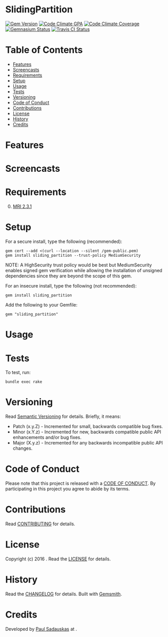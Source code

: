 # SlidingPartition

[![Gem Version](https://badge.fury.io/rb/sliding_partition.svg)](http://badge.fury.io/rb/sliding_partition)
[![Code Climate GPA](https://codeclimate.com/github/paul/sliding_partition.svg)](https://codeclimate.com/github/paul/sliding_partition)
[![Code Climate Coverage](https://codeclimate.com/github/paul/sliding_partition/coverage.svg)](https://codeclimate.com/github/paul/sliding_partition)
[![Gemnasium Status](https://gemnasium.com/paul/sliding_partition.svg)](https://gemnasium.com/paul/sliding_partition)
[![Travis CI Status](https://secure.travis-ci.org/paul/sliding_partition.svg)](https://travis-ci.org/paul/sliding_partition)

<!-- Tocer[start]: Auto-generated, don't remove. -->

# Table of Contents

- [Features](#features)
- [Screencasts](#screencasts)
- [Requirements](#requirements)
- [Setup](#setup)
- [Usage](#usage)
- [Tests](#tests)
- [Versioning](#versioning)
- [Code of Conduct](#code-of-conduct)
- [Contributions](#contributions)
- [License](#license)
- [History](#history)
- [Credits](#credits)

<!-- Tocer[finish]: Auto-generated, don't remove. -->

# Features

# Screencasts

# Requirements

0. [MRI 2.3.1](https://www.ruby-lang.org)

# Setup

For a secure install, type the following (recommended):

    gem cert --add <(curl --location --silent /gem-public.pem)
    gem install sliding_partition --trust-policy MediumSecurity

NOTE: A HighSecurity trust policy would be best but MediumSecurity enables signed gem verification while
allowing the installation of unsigned dependencies since they are beyond the scope of this gem.

For an insecure install, type the following (not recommended):

    gem install sliding_partition

Add the following to your Gemfile:

    gem "sliding_partition"

# Usage

# Tests

To test, run:

    bundle exec rake

# Versioning

Read [Semantic Versioning](http://semver.org) for details. Briefly, it means:

- Patch (x.y.Z) - Incremented for small, backwards compatible bug fixes.
- Minor (x.Y.z) - Incremented for new, backwards compatible public API enhancements and/or bug fixes.
- Major (X.y.z) - Incremented for any backwards incompatible public API changes.

# Code of Conduct

Please note that this project is released with a [CODE OF CONDUCT](CODE_OF_CONDUCT.md). By participating in this project
you agree to abide by its terms.

# Contributions

Read [CONTRIBUTING](CONTRIBUTING.md) for details.

# License

Copyright (c) 2016 []().
Read the [LICENSE](LICENSE.md) for details.

# History

Read the [CHANGELOG](CHANGELOG.md) for details.
Built with [Gemsmith](https://github.com/bkuhlmann/gemsmith).

# Credits

Developed by [Paul Sadauskas]() at []().
